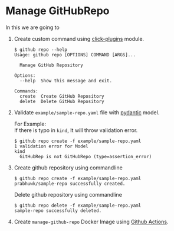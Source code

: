 # Manage GitHubRepo 

In this we are going to   

1. Create custom command using [click-plugins](https://github.com/click-contrib/click-plugins) module.
    ```shell
   $ github repo --help
    Usage: github repo [OPTIONS] COMMAND [ARGS]...
    
      Manage GitHub Repository
    
    Options:
      --help  Show this message and exit.
    
    Commands:
      create  Create GitHub Repository
      delete  Delete GitHub Repository
    ```

2. Validate `example/sample-repo.yaml` file with [pydantic](https://pydantic-docs.helpmanual.io) model.    

    For Example:  
    If there is typo in `kind`, It will throw validation error.  
    ```shell
    $ github repo create -f example/sample-repo.yaml
    1 validation error for Model
    kind
      GitHubRep is not GitHubRepo (type=assertion_error)
    ```

3. Create github repository using commandline
    ```shell
    $ github repo create -f example/sample-repo.yaml
    prabhuwk/sample-repo successfully created.
    ```
   
    Delete github repository using commandline
    ```shell
    $ github repo delete -f example/sample-repo.yaml
    sample-repo successfully deleted.
    ```

4. Create `manage-github-repo` Docker Image using [Github Actions](https://docs.github.com/en/actions).
